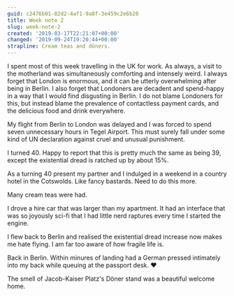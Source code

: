 ```yaml
---
guid: c2476b01-82d2-4af1-9a8f-3e459c2e6b20
title: Week note 2
slug: week-note-2
created: '2019-03-17T22:21:07+00:00'
changed: '2019-09-24T19:20:44+00:00'
strapline: Cream teas and döners.
---
```


I spent most of this week travelling in the UK for work. As always, a visit to the motherland was simultaneously comforting and intensely weird. I always forget that London is enormous, and it can be utterly overwhelming after being in Berlin. I also forget that Londoners are decadent and spend-happy in a way that I would find disgusting in Berlin. I do not blame Londoners for this, but instead blame the prevalence of contactless payment cards, and the delicious food and drink everywhere.

My flight from Berlin to London was delayed and I was forced to spend seven unnecessary hours in Tegel Airport. This must surely fall under some kind of UN declaration against cruel and unusual punishment. 

I turned 40. Happy to report that this is pretty much the same as being 39, except the existential dread is ratched up by about 15%. 

As a turning 40 present my partner and I indulged in a weekend in a country hotel in the Cotswolds. Like fancy bastards. Need to do this more. 

Many cream teas were had.

I drove a hire car that was larger than my apartment. It had an interface that was so joyously sci-fi that I had little nerd raptures every time I started the engine. 

I flew back to Berlin and realised the existential dread increase now makes me hate flying. I am far too aware of how fragile life is. 

Back in Berlin. Within minures of landing had a German pressed intimately into my back while queuing at the passport desk. ♥️

The smell of Jacob-Kaiser Platz's Döner stand was a beautiful welcome home. 
